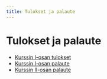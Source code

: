 ```yaml
---
title: Tulokset ja palaute
---
```


# Tulokset ja palaute

* [Kurssin I-osan tulokset](tulokset1.html)
* [Kurssin I-osan palaute](palaute1.html)
* [Kurssin II-osan palaute](palaute2.html)
